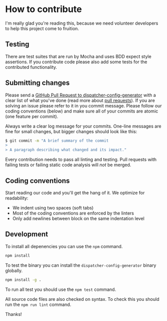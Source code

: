 # How to contribute

I'm really glad you're reading this, because we need volunteer developers to
help this project come to fruition.

## Testing

There are test suites that are run by Mocha and uses BDD expect style
assertions.
If you contribute code please also add some tests for the contributed
functionality.

## Submitting changes

Please send a [GitHub Pull Request to dispatcher-config-generator](https://github.com/bdhoine/dispatcher-config-generator/pull/new/master)
with a clear list of what you've done
(read more about [pull requests](http://help.github.com/pull-requests/)).
If you are solving an issue please refer to it in you commit message.
Please follow our coding conventions (below) and make sure all of your commits
are atomic (one feature per commit).

Always write a clear log message for your commits.
One-line messages are fine for small changes, but bigger changes should
look like this:

```sh
$ git commit -m "A brief summary of the commit
>
> A paragraph describing what changed and its impact."
```

Every contribution needs to pass all linting and testing.
Pull requests with failing tests or failing static code analysis will
*not* be merged.

## Coding conventions

Start reading our code and you'll get the hang of it. We optimize for
readability:

* We indent using two spaces (soft tabs)
* Most of the coding conventions are enforced by the linters
* Only add newlines between block on the same indentation level

## Development

To install all depenencies you can use the `npm` command.

```sh
npm install
```

To test the binary you can install the `dispatcher-config-generator` binary globally.

```sh
npm install -g .
```

To run all test you should use the `npm test` command.

All source code files are also checked on syntax.
To check this you should run the `npm run lint` command.

Thanks!
